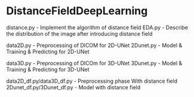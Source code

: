 # DistanceFieldDeepLearning

distance.py - Implement the algorithm of distance field
EDA.py - Describe the distribution of the image after introducing distance field

data2D.py - Preprocessing of DICOM for 2D-UNet
2Dunet.py - Model & Training & Predicting for 2D-UNet

data3D.py - Preprocessing of DICOm for 3D-UNet
3Dunet.py - Model & Training & Predicting for 3D-UNet

data2D_df.py/data3D_df.py - Preprocessing phase With distance field
2Dunet_df.py/3Dunet_df.py - Model with distance field
